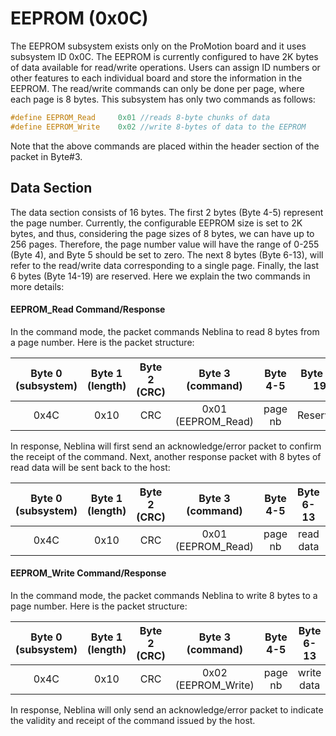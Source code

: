# EEPROM (0x0C)

The EEPROM subsystem exists only on the ProMotion board and it uses subsystem ID 0x0C. The EEPROM is currently configured to have 2K bytes of data available for read/write operations. Users can assign ID numbers or other features to each individual board and store the information in the EEPROM. The read/write commands can only be done per page, where each page is 8 bytes. This subsystem has only two commands as follows:

```c 
#define EEPROM_Read		0x01 //reads 8-byte chunks of data
#define EEPROM_Write	0x02 //write 8-bytes of data to the EEPROM
```

Note that the above commands are placed within the header section of the packet in Byte#3.

## Data Section
The data section consists of 16 bytes. The first 2 bytes (Byte 4-5) represent the page number. Currently, the configurable EEPROM size is set to 2K bytes, and thus, considering the page sizes of 8 bytes, we can have up to 256 pages. Therefore, the page number value will have the range of 0-255 (Byte 4), and Byte 5 should be set to zero. The next 8 bytes (Byte 6-13), will refer to the read/write data corresponding to a single page. Finally, the last 6 bytes (Byte 14-19) are reserved. Here we explain the two commands in more details:

#### EEPROM_Read Command/Response
In the command mode, the packet commands Neblina to read 8 bytes from a page number. Here is the packet structure:

| Byte 0 (subsystem) | Byte 1 (length) | Byte 2 (CRC) | Byte 3 (command) |Byte 4-5|Byte 6-19 |
|:------------------:|:---------------:|:------------:|:----------------:|:------:|:--------:|
|        0x4C        |       0x10      |      CRC     |0x01 (EEPROM_Read)|page nb | Reserved |

In response, Neblina will first send an acknowledge/error packet to confirm the receipt of the command. Next, another response packet with 8 bytes of read data will be sent back to the host:

| Byte 0 (subsystem) | Byte 1 (length) | Byte 2 (CRC) | Byte 3 (command) |Byte 4-5|Byte 6-13|Byte 14-19|
|:------------------:|:---------------:|:------------:|:----------------:|:------:|:-------:|:--------:|
|        0x4C        |       0x10      |      CRC     |0x01 (EEPROM_Read)|page nb |read data| Reserved |

#### EEPROM_Write Command/Response
In the command mode, the packet commands Neblina to write 8 bytes to a page number. Here is the packet structure:

| Byte 0 (subsystem) | Byte 1 (length) | Byte 2 (CRC) | Byte 3 (command)  |Byte 4-5|Byte 6-13 |Byte 14-19|
|:------------------:|:---------------:|:------------:|:-----------------:|:------:|:--------:|:--------:|
|        0x4C        |       0x10      |      CRC     |0x02 (EEPROM_Write)|page nb |write data| Reserved |

In response, Neblina will only send an acknowledge/error packet to indicate the validity and receipt of the command issued by the host.
